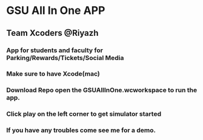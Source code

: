 # GSU All In One APP
## Team Xcoders @Riyazh
### App for students and faculty for Parking/Rewards/Tickets/Social Media


### Make sure to have Xcode(mac)
### Download Repo open the GSUAllInOne.wcworkspace to run the app.
### Click play on the left corner to get simulator started
### If you have any troubles come see me for a demo.

